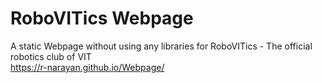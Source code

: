 # RoboVITics Webpage
A static Webpage without using any libraries for RoboVITics - The official robotics club of VIT <br>
https://r-narayan.github.io/Webpage/
